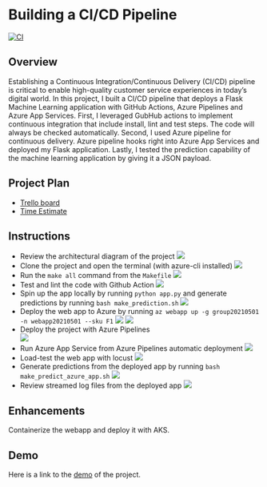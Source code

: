# Building a CI/CD Pipeline
[![CI](https://github.com/iDataist/Building-a-CI-CD-pipeline/actions/workflows/main.yml/badge.svg)](https://github.com/iDataist/Building-a-CI-CD-pipeline/actions/workflows/main.yml)
## Overview
Establishing a Continuous Integration/Continuous Delivery (CI/CD) pipeline is critical to enable high-quality customer service experiences in today’s digital world. In this project, I built a CI/CD pipeline that deploys a Flask Machine Learning application with GitHub Actions, Azure Pipelines and Azure App Services. First, I leveraged GubHub actions to implement continuous integration that include install, lint and test steps. The code will always be checked automatically. Second, I used Azure pipeline for continuous delivery. Azure pipeline hooks right into Azure App Services and deployed my Flask application. Lastly, I tested the prediction capability of the machine learning application by giving it a JSON payload. 

## Project Plan

* [Trello board](https://trello.com/invite/b/991rrsp2/557a8a37842cf3151b22957d3173efb5/kanban-template)
* [Time Estimate](https://github.com/iDataist/Building-a-CI-CD-pipeline/blob/main/time_estimate.xlsx)

## Instructions
* Review the architectural diagram of the project
    ![](screenshots/architecture_diagram.png)
* Clone the project and open the terminal (with azure-cli installed)
    ![](screenshots/azure_shell.png)
* Run the `make all` command from the `Makefile`
    ![](screenshots/make_all.png)
* Test and lint the code with Github Action 
    ![](screenshots/github_action.png)
* Spin up the app locally by running `python app.py` and generate predictions by running `bash make_prediction.sh`
    ![](screenshots/test_run1.png)
* Deploy the web app to Azure by running `az webapp up -g group20210501 -n webapp20210501 --sku F1`
    ![](screenshots/webapp1.png)
    ![](screenshots/webapp2.png)
* Deploy the project with Azure Pipelines  
    ![](screenshots/azure_pipeline1.png)
* Run Azure App Service from Azure Pipelines automatic deployment
    ![](screenshots/azure_pipeline2.png)
* Load-test the web app with locust
    ![](screenshots/locust.png)
* Generate predictions from the deployed app by running `bash make_predict_azure_app.sh` 
    ![](screenshots/test_run2.png)
* Review streamed log files from the deployed app
    ![](screenshots/log_stream.png)
## Enhancements
Containerize the webapp and deploy it with AKS.
## Demo 
Here is a link to the [demo]() of the project. 



